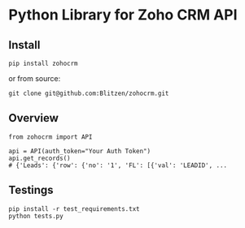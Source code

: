 # Python Library for Zoho CRM API

## Install

    pip install zohocrm

or from source:

    git clone git@github.com:Blitzen/zohocrm.git

## Overview

    from zohocrm import API

    api = API(auth_token="Your Auth Token")
    api.get_records()
    # {'Leads': {'row': {'no': '1', 'FL': [{'val': 'LEADID', ...

## Testings

    pip install -r test_requirements.txt
    python tests.py
